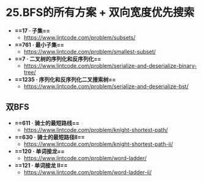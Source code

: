 # 25.BFS的所有方案 + 双向宽度优先搜索

* **==17 · 子集==**
  * https://www.lintcode.com/problem/subsets/
* **==761 · 最小子集==**
  * https://www.lintcode.com/problem/smallest-subset/
* **==7 · 二叉树的序列化和反序列化==**
  * https://www.lintcode.com/problem/serialize-and-deserialize-binary-tree/
* **==1235 · 序列化和反序列化二叉搜索树==**
  * https://www.lintcode.com/problem/serialize-and-deserialize-bst/



## 双BFS

* **==611 · 骑士的最短路线==**
  * https://www.lintcode.com/problem/knight-shortest-path/
* **==630 · 骑士的最短路径II==**
  * https://www.lintcode.com/problem/knight-shortest-path-ii/
* **==120 · 单词接龙==**
  * https://www.lintcode.com/problem/word-ladder/
* **==121 · 单词接龙 II==**
  * https://www.lintcode.com/problem/word-ladder-ii/

